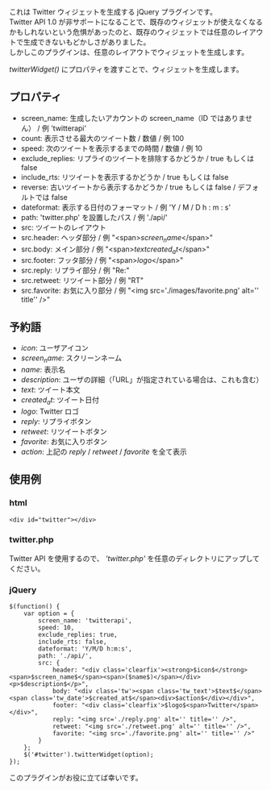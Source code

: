 これは Twitter ウィジェットを生成する jQuery プラグインです。  
Twitter API 1.0 が非サポートになることで、既存のウィジェットが使えなくなるかもしれないという危惧があったのと、既存のウィジェットでは任意のレイアウトで生成できないもどかしさがありました。  
しかしこのプラグインは、任意のレイアウトでウィジェットを生成します。

_twitterWidget()_ にプロパティを渡すことで、ウィジェットを生成します。

## プロパティ
* screen_name: 生成したいアカウントの screen_name（ID ではありません） / 例 'twitterapi'  
* count: 表示させる最大のツイート数 / 数値 / 例 100  
* speed: 次のツイートを表示するまでの時間 / 数値 / 例 10  
* exclude_replies: リプライのツイートを排除するかどうか / true もしくは false  
* include_rts: リツイートを表示するかどうか / true もしくは false  
* reverse: 古いツイートから表示するかどうか / true もしくは false / デフォルトでは false
* dateformat: 表示する日付のフォーマット / 例 'Y / M / D h : m : s'  
* path: 'twitter.php' を設置したパス / 例 './api/'  
* src: ツイートのレイアウト  
* src.header: ヘッダ部分 / 例 "&lt;span&gt;$screen_name$&lt;/span&gt;"  
* src.body: メイン部分 / 例 "&lt;span&gt;$text$</span><span>$created_at$&lt;/span&gt;"  
* src.footer: フッタ部分 / 例 "&lt;span&gt;$logo$&lt;/span&gt;"  
* src.reply: リプライ部分 / 例 "Re:"  
* src.retweet: リツイート部分 / 例 "RT"  
* src.favorite: お気に入り部分 / 例 "&lt;img src='./images/favorite.png' alt='' title'' /&gt;"  

## 予約語
* $icon$: ユーザアイコン  
* $screen_name$: スクリーンネーム  
* $name$: 表示名  
* $description$: ユーザの詳細（「URL」が指定されている場合は、これも含む）  
* $text$: ツイート本文  
* $created_at$: ツイート日付  
* $logo$: Twitter ロゴ  
* $reply$: リプライボタン  
* $retweet$: リツイートボタン  
* $favorite$: お気に入りボタン  
* $action$: 上記の $reply$ / $retweet$ / $favorite$ を全て表示  


## 使用例
### html
	<div id="twitter"></div>

### twitter.php
Twitter API を使用するので、 _'twitter.php'_ を任意のディレクトリにアップしてください。

### jQuery
	$(function() {
		var option = {
			screen_name: 'twitterapi',
			speed: 10,
			exclude_replies: true,
			include_rts: false,
			dateformat: 'Y/M/D h:m:s',
			path: './api/',
			src: {
				header: "<div class='clearfix'><strong>$icon$</strong><span>$screen_name$</span><span>($name$)</span></div><p>$description$</p>",
				body: "<div class='tw'><span class='tw_text'>$text$</span> <span class='tw_date'>$created_at$</span><div>$action$</div></div>",
				footer: "<div class='clearfix'>$logo$<span>Twitter</span></div>",
				reply: "<img src='./reply.png' alt='' title='' />",
				retweet: "<img src='./retweet.png' alt='' title='' />",
				favorite: "<img src='./favorite.png' alt='' title='' />"
			}
		};
		$('#twitter').twitterWidget(option);
	});


このプラグインがお役に立てば幸いです。